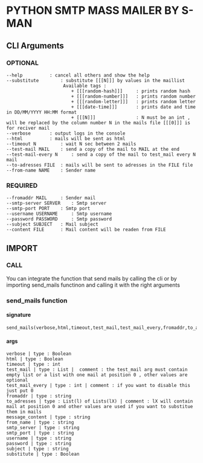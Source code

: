# PYTHON SMTP MASS MAILER BY S-MAN
## CLI Arguments 
                                                                        
### OPTIONAL 

    --help			: cancel all others and show the help
    --substitute		: substitute [[[N]]] by values in the maillist   
    					 Available tags :
    					 	+ [[[random-hash]]] 	: prints random hash
    					 	+ [[[random-number]]]   : prints random number
    					 	+ [[[random-letter]]]   : prints random letter
    					 	+ [[[date-time]]] 		: prints date and time in DD/MM/YYYY HH:MM format
    					 	+ [[[N]]]               : N must be an int , will be replaced by the column number N in the mails file [[[0]]] is for reciver mail                                     
	--verbose		: output logs in the console                           		
	--html 			: mails will be sent as html                                      
	--timeout N 		: wait N sec between 2 mails                                 
	--test-mail MAIL 	: send a copy of the mail to MAIL at the end            
	--test-mail-every N 	: send a copy of the mail to test_mail every N mail  
	--to-adresses FILE 	: mails will be sent to adresses in the FILE file     
	--from-name NAME 	: Sender name                                           

### REQUIRED
                                                                        
	--fromaddr MAIL 	: Sender mail                                            
	--smtp-server SERVER	: Smtp server                                       
	--smtp-port PORT 	: Smtp port                                             
	--username USERNAME 	: Smtp username                                      
	--password PASSWORD 	: Smtp password                                      
	--subject SUBJECT 	: Mail subject                                         
	--content FILE 		: Mail content will be readen from FILE                   
                                                                        

## IMPORT

### CALL
You can integrate the function that send mails by calling the cli or by importing send_mails functinon and calling it with the right arguments

### send_mails function

#### signature 

	send_mails(verbose,html,timeout,test_mail,test_mail_every,fromaddr,to_adresses,message_content,from_name,smtp_server,smtp_port,username,password,subject,substitute)

#### args

	verbose | type : Boolean 
	html | type : Boolean 
	timeout | type : int  
	test_mail | type : List |  comment : the test_mail arg must contain empty list or a list with one mail at position 0 , other values are optional 
	test_mail_every | type : int | comment : if you want to disable this just put 0
	fromaddr | type : string
	to_adresses | type : List(l) of Lists(lX) | comment : lX will contain mail at position 0 and other values are used if you want to substitue them in mails
	message_content | type : string 
	from_name | type : string
	smtp_server | type : string
	smtp_port | type : string
	username | type : string
	password | type : string
	subject | type : string
	substitute | type : Boolean
